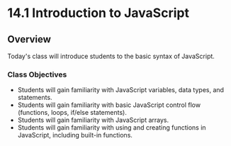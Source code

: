 # 14.1 Introduction to JavaScript

## Overview

Today's class will introduce students to the basic syntax of JavaScript.

### Class Objectives

* Students will gain familiarity with JavaScript variables, data types, and statements.
* Students will gain familiarity with basic JavaScript control flow (functions, loops, if/else statements).
* Students will gain familiarity with JavaScript arrays.
* Students will gain familiarity with using and creating functions in JavaScript, including built-in functions.
